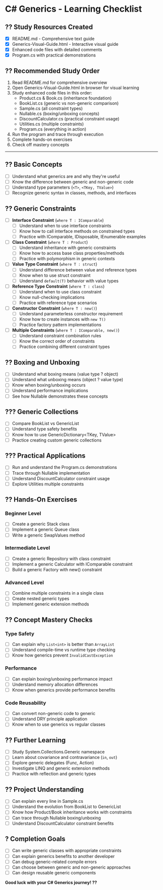 # C# Generics - Learning Checklist

## ?? Study Resources Created
- [x] README.md - Comprehensive text guide
- [x] Generics-Visual-Guide.html - Interactive visual guide
- [x] Enhanced code files with detailed comments
- [x] Program.cs with practical demonstrations

## ?? Recommended Study Order
1. Read README.md for comprehensive overview
2. Open Generics-Visual-Guide.html in browser for visual learning
3. Study enhanced code files in this order:
   - Product.cs & Book.cs (inheritance foundation)
   - BookList.cs (generic vs non-generic comparison)
   - Sample.cs (all constraint types)
   - Nullable.cs (boxing/unboxing concepts)
   - DiscountCalculator.cs (practical constraint usage)
   - Utilities.cs (multiple constraints)
   - Program.cs (everything in action)
4. Run the program and trace through execution
5. Complete hands-on exercises
6. Check off mastery concepts

---

## ?? Basic Concepts
- [ ] Understand what generics are and why they're useful
- [ ] Know the difference between generic and non-generic code
- [ ] Understand type parameters (`<T>`, `<TKey, TValue>`)
- [ ] Recognize generic syntax in classes, methods, and interfaces

## ?? Generic Constraints
- [ ] **Interface Constraint** (`where T : IComparable`)
  - [ ] Understand when to use interface constraints
  - [ ] Know how to call interface methods on constrained types
  - [ ] Practice with IComparable, IDisposable, IEnumerable examples

- [ ] **Class Constraint** (`where T : Product`)
  - [ ] Understand inheritance with generic constraints
  - [ ] Know how to access base class properties/methods
  - [ ] Practice with polymorphism in generic contexts

- [ ] **Value Type Constraint** (`where T : struct`)
  - [ ] Understand difference between value and reference types
  - [ ] Know when to use struct constraint
  - [ ] Understand `default(T)` behavior with value types

- [ ] **Reference Type Constraint** (`where T : class`)
  - [ ] Understand when to use class constraint
  - [ ] Know null-checking implications
  - [ ] Practice with reference type scenarios

- [ ] **Constructor Constraint** (`where T : new()`)
  - [ ] Understand parameterless constructor requirement
  - [ ] Know how to create instances with `new T()`
  - [ ] Practice factory pattern implementations

- [ ] **Multiple Constraints** (`where T : IComparable, new()`)
  - [ ] Understand constraint combination rules
  - [ ] Know the correct order of constraints
  - [ ] Practice combining different constraint types

## ?? Boxing and Unboxing
- [ ] Understand what boxing means (value type ? object)
- [ ] Understand what unboxing means (object ? value type)
- [ ] Know when boxing/unboxing occurs
- [ ] Understand performance implications
- [ ] See how Nullable<T> demonstrates these concepts

## ??? Generic Collections
- [ ] Compare BookList vs GenericList<T>
- [ ] Understand type safety benefits
- [ ] Know how to use GenericDictionary<TKey, TValue>
- [ ] Practice creating custom generic collections

## ??? Practical Applications
- [ ] Run and understand the Program.cs demonstrations
- [ ] Trace through Nullable<T> implementation
- [ ] Understand DiscountCalculator<T> constraint usage
- [ ] Explore Utilities<T> multiple constraints

## ?? Hands-On Exercises

### Beginner Level
- [ ] Create a generic Stack<T> class
- [ ] Implement a generic Queue<T> class
- [ ] Write a generic SwapValues<T> method

### Intermediate Level
- [ ] Create a generic Repository<T> with class constraint
- [ ] Implement a generic Calculator<T> with IComparable constraint
- [ ] Build a generic Factory<T> with new() constraint

### Advanced Level
- [ ] Combine multiple constraints in a single class
- [ ] Create nested generic types
- [ ] Implement generic extension methods

## ?? Concept Mastery Checks

### Type Safety
- [ ] Can explain why `List<int>` is better than `ArrayList`
- [ ] Understand compile-time vs runtime type checking
- [ ] Know how generics prevent `InvalidCastException`

### Performance
- [ ] Can explain boxing/unboxing performance impact
- [ ] Understand memory allocation differences
- [ ] Know when generics provide performance benefits

### Code Reusability
- [ ] Can convert non-generic code to generic
- [ ] Understand DRY principle application
- [ ] Know when to use generics vs regular classes

## ?? Further Learning
- [ ] Study System.Collections.Generic namespace
- [ ] Learn about covariance and contravariance (`in`, `out`)
- [ ] Explore generic delegates (Func<T>, Action<T>)
- [ ] Investigate LINQ and generic extension methods
- [ ] Practice with reflection and generic types

## ?? Project Understanding
- [ ] Can explain every line in Sample.cs
- [ ] Understand the evolution from BookList to GenericList<T>
- [ ] Know how Product/Book inheritance works with constraints
- [ ] Can trace through Nullable<T> boxing/unboxing
- [ ] Understand DiscountCalculator<T> constraint benefits

## ? Completion Goals
- [ ] Can write generic classes with appropriate constraints
- [ ] Can explain generics benefits to another developer
- [ ] Can debug generic-related compile errors
- [ ] Can choose between generic and non-generic approaches
- [ ] Can design reusable generic components

**Good luck with your C# Generics journey! ??**